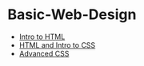 # Basic-Web-Design


<ul>
<li><a href="intro_to_html/index.html" target="_blank">Intro to HTML</a></li>
<li><a href="html5_intro_to_css/index.html" target="_blank">HTML and Intro to CSS</a></li>
<li><a href="adv_css/index.html" target="_blank">Advanced CSS</a></li>

</ul>
